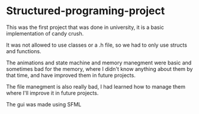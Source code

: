 # Structured-programing-project
This was the first project that was done in university, it is a basic implementation of candy crush.

It was not allowed to use classes or a .h file, so we had to only use structs and functions.

The animations and state machine and memory manegment were basic and sometimes bad for the memory, where I didn't know anything about them
by that time, and have improved them in future projects.

The file manegment is also really bad, I had learned how to manage them where I'll improve it in future projects.

The gui was made using SFML
